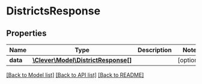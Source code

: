 # DistrictsResponse

## Properties
Name | Type | Description | Notes
------------ | ------------- | ------------- | -------------
**data** | [**\Clever\Model\DistrictResponse[]**](DistrictResponse.md) |  | [optional] 

[[Back to Model list]](../README.md#documentation-for-models) [[Back to API list]](../README.md#documentation-for-api-endpoints) [[Back to README]](../README.md)


